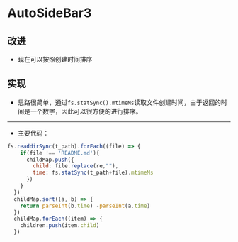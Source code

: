 # AutoSideBar3

## 改进
- 现在可以按照创建时间排序 

## 实现  

- 思路很简单，通过`fs.statSync().mtimeMs`读取文件创建时间，由于返回的时间是一个数字，因此可以很方便的进行排序。
--- 
- 主要代码：
```javascript
fs.readdirSync(t_path).forEach((file) => { 
    if(file !== 'README.md'){
      childMap.push({
        child: file.replace(re,""),
        time: fs.statSync(t_path+file).mtimeMs
      })
    }
  })
  childMap.sort((a, b) => {
    return parseInt(b.time) -parseInt(a.time)
  })
  childMap.forEach((item) => {
    children.push(item.child)
  })
```